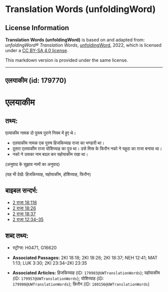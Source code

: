 # Translation Words (unfoldingWord)

## License Information

**Translation Words (unfoldingWord)** is based on and adapted from: _unfoldingWord® Translation Words_, [unfoldingWord](https://unfoldingword.org/utw), 2022, which is licensed under a [CC BY-SA 4.0 license](https://creativecommons.org/licenses/by-sa/4.0/legalcode.en).

This markdown version is provided under the same license.



--------------------------------

## एलयाकीम (id: 179770)

एलयाकीम
=======

तथ्य:
-----

एल्याकीम नामक दो पुरूष पुराने नियम में हुए थे।

* एलयाकीम नामक एक पुरुष हिजकिय्याह राजा का भण्डारी था।
* दूसरा एलयाकीम राजा योशिय्याह का पुत्र था। उसे मिस्र के फिरौन नको ने यहूदा का राजा बनाया था।
* नको ने उसका नाम बदल कर यहोयाकीम रखा था।

(अनुवाद के सुझाव नामों का अनुवाद)

(यह भी देखें: हिजकिय्याह, यहोयाकीम, होशिय्याह, फिरौन)

बाइबल सन्दर्भ:
--------------

* [2 राजा 18:118](https://ref.ly/2Kgs0:0)
* [2 राजा 18:26](https://ref.ly/2Kgs0:0)
* [2 राजा 18:37](https://ref.ly/2Kgs0:0)
* [2 राजा 12:34–35](https://ref.ly/2Kgs0:0)

शब्द तथ्य:
----------

* स्ट्रोंग्स: H0471, G16620

* **Associated Passages:** 2KI 18:18; 2KI 18:26; 2KI 18:37; NEH 12:41; MAT 1:13; LUK 3:30; 2KI 23:34–2KI 23:35
* **Associated Articles:** हिजकिय्याह (ID: `179903@UWTranslationWords`); यहोयाकीम (ID: `179957@UWTranslationWords`); योशिय्याह (ID: `179988@UWTranslationWords`); फ़िरौन (ID: `180156@UWTranslationWords`)

